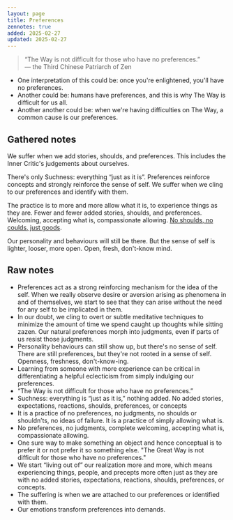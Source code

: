 ```yaml
---
layout: page
title: Preferences
zennotes: true
added: 2025-02-27
updated: 2025-02-27
---
```


> “The Way is not difficult for those who have no preferences.”<br>&mdash; the Third Chinese Patriarch of Zen

- One interpretation of this could be: once you're enlightened, you'll have no preferences.
- Another could be: humans have preferences, and this is why The Way is difficult for us all.
- Another another could be: when we're having difficulties on The Way, a common cause is our preferences.

## Gathered notes

We suffer when we add stories, shoulds, and preferences. This includes the Inner Critic's judgements about ourselves.

There's only Suchness: everything “just as it is”. Preferences reinforce concepts and strongly reinforce the sense of self. We suffer when we cling to our preferences and identify with them.

The practice is to more and more allow what it is, to experience things as they are. Fewer and fewer added stories, shoulds, and preferences. Welcoming, accepting what is, compassionate allowing. [No shoulds, no coulds, just goods](/thinking/the-three-uhds/).

Our personality and behaviours will still be there. But the sense of self is lighter, looser, more open. Open, fresh, don't-know mind.

## Raw notes

- Preferences act as a strong reinforcing mechanism for the idea of the self. When we really observe desire or aversion arising as phenomena in and of themselves, we start to see that they can arise without the need for any self to be implicated in them.
- In our doubt, we cling to overt or subtle meditative techniques to minimize the amount of time we spend caught up thoughts while sitting zazen. Our natural preferences morph into judgments, even if parts of us resist those judgments.
- Personality behaviours can still show up, but there's no sense of self. There are still preferences, but they're not rooted in a sense of self. Openness, freshness, don't-know-ing.
- Learning from someone with more experience can be critical in differentiating a helpful eclecticism from simply indulging our preferences.
- “The Way is not difficult for those who have no preferences.”
- Suchness: everything is “just as it is,” nothing added. No added stories, expectations, reactions, shoulds, preferences, or concepts
- It is a practice of no preferences, no judgments, no shoulds or shouldn’ts, no ideas of failure. It is a practice of simply allowing what is.
- No preferences, no judgments, complete welcoming, accepting what is, compassionate allowing.
- One sure way to make something an object and hence conceptual is to prefer it or not prefer it so something else. "The Great Way is not difficult for those who have no preferences."
- We start “living out of” our realization more and more, which means experiencing things, people, and precepts more often just as they are with no added stories, expectations, reactions, shoulds, preferences, or concepts.
- The suffering is when we are attached to our preferences or identified with them.
- Our emotions transform preferences into demands.
